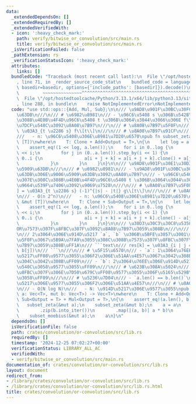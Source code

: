 ```yaml
---
data:
  _extendedDependsOn: []
  _extendedRequiredBy: []
  _extendedVerifiedWith:
  - icon: ':heavy_check_mark:'
    path: verify/bitwise_or_convolution/src/main.rs
    title: verify/bitwise_or_convolution/src/main.rs
  _isVerificationFailed: false
  _pathExtension: rs
  _verificationStatusIcon: ':heavy_check_mark:'
  attributes:
    links: []
  bundledCode: "Traceback (most recent call last):\n  File \"/opt/hostedtoolcache/Python/3.13.1/x64/lib/python3.13/site-packages/onlinejudge_verify/documentation/build.py\"\
    , line 71, in _render_source_code_stat\n    bundled_code = language.bundle(stat.path,\
    \ basedir=basedir, options={'include_paths': [basedir]}).decode()\n          \
    \         ~~~~~~~~~~~~~~~^^^^^^^^^^^^^^^^^^^^^^^^^^^^^^^^^^^^^^^^^^^^^^^^^^^^^^^^^^^^^^^^^^\n\
    \  File \"/opt/hostedtoolcache/Python/3.13.1/x64/lib/python3.13/site-packages/onlinejudge_verify/languages/rust.py\"\
    , line 288, in bundle\n    raise NotImplementedError\nNotImplementedError\n"
  code: "use std::ops::{Add, Mul, Sub};\n\n/// \u9AD8\u901F\u30BC\u30FC\u30BF\u5909\
    \u63DB\n///\n/// # \u6982\u8981\n/// - \u96C6\u5408 s \u306B\u542B\u307E\u308C\
    \u308B\u4E0B\u4F4D\u96C6\u5408 t \u306B\u3064\u3044\u3066\u306E f\\[t\\] \u306E\
    \u7DCF\u548C\u3092\u8A08\u7B97\n///\n/// # \u8A08\u7B97\u5F0F\n/// g\\[s\\] =\
    \ \u03A3_{t \u2286 s} f\\[t\\]\n///\n/// # \u8A08\u7B97\u91CF\n/// - O(n 2^n)\n\
    ///   - n: \u96C6\u5408\u306E\u8981\u7D20\u6570\npub fn subset_zeta<T>(a: &mut\
    \ [T])\nwhere\n    T: Clone + Add<Output = T>,\n{\n    let log = a.len().trailing_zeros();\n\
    \    assert_eq!(1 << log, a.len());\n    for i in 0..log {\n        let i = 1\
    \ << i;\n        for j in (0..a.len()).step_by(i << 1) {\n            for k in\
    \ 0..i {\n                a[i + j + k] = a[i + j + k].clone() + a[j + k].clone();\n\
    \            }\n        }\n    }\n}\n\n/// \u9AD8\u901F\u30E1\u30D3\u30A6\u30B9\
    \u5909\u63DB\n///\n/// # \u6982\u8981\n/// - \u9AD8\u901F\u30BC\u30FC\u30BF\u5909\
    \u63DB\u306E\u9006\u5909\u63DB\u3092\u8A08\u7B97\n/// - \u96C6\u5408 s \u306B\u542B\
    \u307E\u308C\u308B\u4E0B\u4F4D\u96C6\u5408 t \u306B\u3064\u3044\u3066\u306E\u5305\
    \u9664\u539F\u7406\u3092\u9069\u7528\n///\n/// # \u8A08\u7B97\u5F0F\n/// f\\[s\\\
    ] = \u03A3_{t \u2286 s} (-1)^{|s| - |t|} g\\[t\\]\n///\n/// # \u8A08\u7B97\u91CF\
    \n/// - O(n 2^n)\n///   - n: \u96C6\u5408\u306E\u8981\u7D20\u6570\npub fn subset_moebius<T>(a:\
    \ &mut [T])\nwhere\n    T: Clone + Sub<Output = T>,\n{\n    let log = a.len().trailing_zeros();\n\
    \    assert_eq!(1 << log, a.len());\n    for i in 0..log {\n        let i = 1\
    \ << i;\n        for j in (0..a.len()).step_by(i << 1) {\n            for k in\
    \ 0..i {\n                a[i + j + k] = a[i + j + k].clone() - a[j + k].clone();\n\
    \            }\n        }\n    }\n}\n\n/// \u30D3\u30C3\u30C8\u5358\u4F4D\u306E\
    OR\u7573\u307F\u8FBC\u307F\u3092\u8A08\u7B97\u3059\u308B\n///\n/// # \u6982\u8981\
    \n/// 2\u3064\u306E\u914D\u5217 `a`, `b` \u306B\u5BFE\u3057\u3001\u4EE5\u4E0B\u306E\
    \u5F0F\u3067\u5B9A\u7FA9\u3055\u308C\u308B\u7573\u307F\u8FBC\u307F\u3092\u8A08\
    \u7B97\u3059\u308B\uFF1A\n/// ```text\n/// res[k] = \u03A3_{i | j = k} (a[i] *\
    \ b[j])\n/// ```\n///\n/// # \u5F15\u6570\n/// - `a`: 1\u3064\u76EE\u306E\u914D\
    \u5217\uFF08\u9577\u3055\u306F2\u306E\u51AA\u4E57\u3067\u3042\u308B\u5FC5\u8981\
    \u304C\u3042\u308B\uFF09\n/// - `b`: 2\u3064\u76EE\u306E\u914D\u5217\uFF08`a`\u3068\
    \u540C\u3058\u9577\u3055\uFF09\n///\n/// # \u623B\u308A\u5024\n/// - OR\u7573\u307F\
    \u8FBC\u307F\u306E\u7D50\u679C\uFF08\u9577\u3055\u306F\u5165\u529B\u3068\u540C\
    \u3058\uFF09\n///\n/// # \u5236\u7D04\n/// - `a.len() == b.len()`\n/// - \u914D\
    \u5217\u306E\u9577\u3055\u306F2\u306E\u51AA\u4E57\n///\n/// # \u8A08\u7B97\u91CF\
    \n/// - O(N log N)\n///   - N: \u914D\u5217\u306E\u9577\u3055\npub fn or_convolution<T>(mut\
    \ a: Vec<T>, mut b: Vec<T>) -> Vec<T>\nwhere\n    T: Clone + Add<Output = T> +\
    \ Sub<Output = T> + Mul<Output = T>,\n{\n    assert_eq!(a.len(), b.len());\n \
    \   subset_zeta(&mut a);\n    subset_zeta(&mut b);\n    a = a\n        .into_iter()\n\
    \        .zip(b.into_iter())\n        .map(|(a, b)| a * b)\n        .collect();\n\
    \    subset_moebius(&mut a);\n    a\n}\n"
  dependsOn: []
  isVerificationFile: false
  path: crates/convolution/or-convolution/src/lib.rs
  requiredBy: []
  timestamp: '2024-12-25 07:02:27+00:00'
  verificationStatus: LIBRARY_ALL_AC
  verifiedWith:
  - verify/bitwise_or_convolution/src/main.rs
documentation_of: crates/convolution/or-convolution/src/lib.rs
layout: document
redirect_from:
- /library/crates/convolution/or-convolution/src/lib.rs
- /library/crates/convolution/or-convolution/src/lib.rs.html
title: crates/convolution/or-convolution/src/lib.rs
---
```

